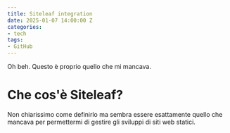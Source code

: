 ```yaml
---
title: Siteleaf integration
date: 2025-01-07 14:00:00 Z
categories:
- tech
tags:
- GitHub
---
```


Oh beh. Questo è proprio quello che mi mancava.

# Che cos'è Siteleaf?

Non chiarissimo come definirlo ma sembra essere esattamente quello che mancava per permettermi di gestire gli sviluppi di siti web statici.